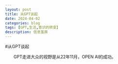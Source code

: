 ```yaml
---
layout: post
title: 从GPT谈起
date: 2024-04-02
categories: blog
tags: [GPT,生活,意识的转变】
description: 信息茧房
---
```

#从GPT谈起

&emsp;&emsp;GPT走进大众的视野是从22年11月，OPEN AI的成功。
